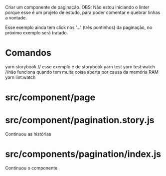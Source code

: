 

Criar um componente de paginação.
OBS: Não estou iniciando o linter porque esse é um projeto de estudo,
para poder comentar e quebrar linhas a vontade.


Esse exemplo ainda tem click nos '...' (três pontinhos) da paginação,
no próximo exemplo será tratado.


# Comandos
yarn storybook      // esse exemplo é de storybook
yarn test
yarn test:watch   //não funciona quando tem muita coisa aberta por causa da memória RAM
yarn lint:watch

# src/component/page

# src/component/pagination.story.js
Continuou as histórias

# src/components/pagination/index.js
Continuou o componente

